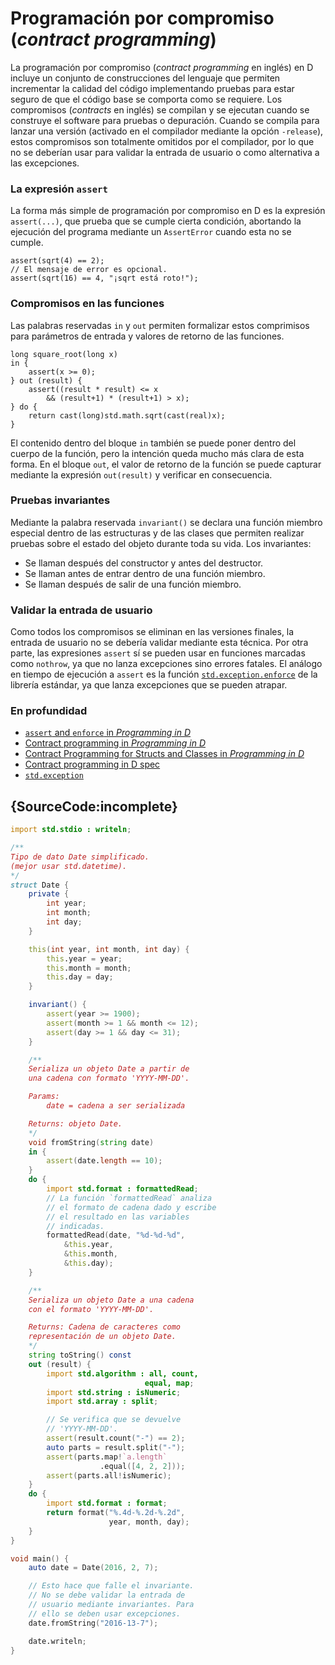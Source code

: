 # Programación por compromiso (*contract programming*)

La programación por compromiso (*contract programming* en inglés) en D incluye
un conjunto de construcciones del lenguaje que permiten incrementar la calidad
del código implementando pruebas para estar seguro de que el código base se
comporta como se requiere. Los compromisos (*contracts* en inglés) se compilan
y se ejecutan cuando se construye el software para pruebas o depuración.
Cuando se compila para lanzar una versión (activado en el compilador mediante
la opción `-release`), estos compromisos son totalmente omitidos por el
compilador, por lo que no se deberían usar para validar la entrada de usuario
o como alternativa a las excepciones.

### La expresión `assert`

La forma más simple de programación por compromiso en D es la expresión
`assert(...)`, que prueba que se cumple cierta condición, abortando la
ejecución del programa mediante un `AssertError` cuando esta no se cumple.

    assert(sqrt(4) == 2);
    // El mensaje de error es opcional.
    assert(sqrt(16) == 4, "¡sqrt está roto!");

### Compromisos en las funciones

Las palabras reservadas `in` y `out` permiten formalizar estos comprimisos
para parámetros de entrada y valores de retorno de las funciones.

    long square_root(long x)
    in {
        assert(x >= 0);
    } out (result) {
        assert((result * result) <= x
            && (result+1) * (result+1) > x);
    } do {
        return cast(long)std.math.sqrt(cast(real)x);
    }

El contenido dentro del bloque `in` también se puede poner dentro del cuerpo
de la función, pero la intención queda mucho más clara de esta forma. En el
bloque `out`, el valor de retorno de la función se puede capturar mediante la
expresión `out(result)` y verificar en consecuencia.

### Pruebas invariantes

Mediante la palabra reservada `invariant()` se declara una función miembro
especial dentro de las estructuras y de las clases que permiten realizar
pruebas sobre el estado del objeto durante toda su vida. Los invariantes:

* Se llaman después del constructor y antes del destructor.
* Se llaman antes de entrar dentro de una función miembro.
* Se llaman después de salir de una función miembro.

### Validar la entrada de usuario

Como todos los compromisos se eliminan en las versiones finales, la entrada de
usuario no se debería validar mediante esta técnica. Por otra parte, las
expresiones `assert` sí se pueden usar en funciones marcadas como `nothrow`,
ya que no lanza excepciones sino errores fatales. El análogo en tiempo de
ejecución a `assert` es la función [`std.exception.enforce`](https://dlang.org/phobos/std_exception.html#.enforce)
de la librería estándar, ya que lanza excepciones que se pueden atrapar.

### En profundidad

- [`assert` and `enforce` in _Programming in D_](http://ddili.org/ders/d.en/assert.html)
- [Contract programming in _Programming in D_](http://ddili.org/ders/d.en/contracts.html)
- [Contract Programming for Structs and Classes in _Programming in D_](http://ddili.org/ders/d.en/invariant.html)
- [Contract programming in D spec](https://dlang.org/spec/contracts.html)
- [`std.exception`](https://dlang.org/phobos/std_exception.html)

## {SourceCode:incomplete}

```d
import std.stdio : writeln;

/**
Tipo de dato Date simplificado.
(mejor usar std.datetime).
*/
struct Date {
    private {
        int year;
        int month;
        int day;
    }

    this(int year, int month, int day) {
        this.year = year;
        this.month = month;
        this.day = day;
    }

    invariant() {
        assert(year >= 1900);
        assert(month >= 1 && month <= 12);
        assert(day >= 1 && day <= 31);
    }

    /**
    Serializa un objeto Date a partir de
    una cadena con formato 'YYYY-MM-DD'.

    Params:
        date = cadena a ser serializada

    Returns: objeto Date.
    */
    void fromString(string date)
    in {
        assert(date.length == 10);
    }
    do {
        import std.format : formattedRead;
        // La función `formattedRead` analiza
        // el formato de cadena dado y escribe
        // el resultado en las variables
        // indicadas.
        formattedRead(date, "%d-%d-%d",
            &this.year,
            &this.month,
            &this.day);
    }

    /**
    Serializa un objeto Date a una cadena
    con el formato 'YYYY-MM-DD'.

    Returns: Cadena de caracteres como
    representación de un objeto Date.
    */
    string toString() const
    out (result) {
        import std.algorithm : all, count,
                              equal, map;
        import std.string : isNumeric;
        import std.array : split;

        // Se verifica que se devuelve
        // 'YYYY-MM-DD'.
        assert(result.count("-") == 2);
        auto parts = result.split("-");
        assert(parts.map!`a.length`
                    .equal([4, 2, 2]));
        assert(parts.all!isNumeric);
    }
    do {
        import std.format : format;
        return format("%.4d-%.2d-%.2d",
                      year, month, day);
    }
}

void main() {
    auto date = Date(2016, 2, 7);

    // Esto hace que falle el invariante.
    // No se debe validar la entrada de
    // usuario mediante invariantes. Para
    // ello se deben usar excepciones.
    date.fromString("2016-13-7");

    date.writeln;
}
```
